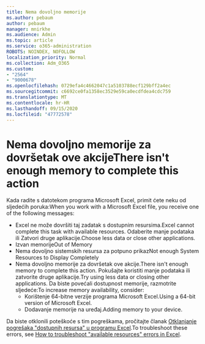 ```yaml
---
title: Nema dovoljno memorije
ms.author: pebaum
author: pebaum
manager: mnirkhe
ms.audience: Admin
ms.topic: article
ms.service: o365-administration
ROBOTS: NOINDEX, NOFOLLOW
localization_priority: Normal
ms.collection: Adm_O365
ms.custom:
- "2564"
- "9000678"
ms.openlocfilehash: 0729efa4c4662047c1a5103788ecf129bff2a4ec
ms.sourcegitcommit: c6692ce0fa1358ec3529e59ca0ecdfdea4cdc759
ms.translationtype: MT
ms.contentlocale: hr-HR
ms.lasthandoff: 09/15/2020
ms.locfileid: "47772578"
---
```

# <a name="there-isnt-enough-memory-to-complete-this-action"></a><span data-ttu-id="b76d9-102">Nema dovoljno memorije za dovršetak ove akcije</span><span class="sxs-lookup"><span data-stu-id="b76d9-102">There isn't enough memory to complete this action</span></span>

<span data-ttu-id="b76d9-103">Kada radite s datotekom programa Microsoft Excel, primit ćete neku od sljedećih poruka:</span><span class="sxs-lookup"><span data-stu-id="b76d9-103">When you work with a Microsoft Excel file, you receive one of the following messages:</span></span>

- <span data-ttu-id="b76d9-104">Excel ne može dovršiti taj zadatak s dostupnim resursima.</span><span class="sxs-lookup"><span data-stu-id="b76d9-104">Excel cannot complete this task with available resources.</span></span> <span data-ttu-id="b76d9-105">Odaberite manje podataka ili Zatvori druge aplikacije.</span><span class="sxs-lookup"><span data-stu-id="b76d9-105">Choose less data or close other applications.</span></span>
- <span data-ttu-id="b76d9-106">Izvan memorije</span><span class="sxs-lookup"><span data-stu-id="b76d9-106">Out of Memory</span></span>
- <span data-ttu-id="b76d9-107">Nema dovoljno sistemskih resursa za potpuno prikaz</span><span class="sxs-lookup"><span data-stu-id="b76d9-107">Not enough System Resources to Display Completely</span></span>
- <span data-ttu-id="b76d9-108">Nema dovoljno memorije za dovršetak ove akcije.</span><span class="sxs-lookup"><span data-stu-id="b76d9-108">There isn't enough memory to complete this action.</span></span> <span data-ttu-id="b76d9-109">Pokušajte koristiti manje podataka ili zatvorite druge aplikacije.</span><span class="sxs-lookup"><span data-stu-id="b76d9-109">Try using less data or closing other applications.</span></span> <span data-ttu-id="b76d9-110">Da biste povećali dostupnost memorije, razmotrite sljedeće:</span><span class="sxs-lookup"><span data-stu-id="b76d9-110">To increase memory availability, consider:</span></span> 
    - <span data-ttu-id="b76d9-111">Korištenje 64-bitne verzije programa Microsoft Excel.</span><span class="sxs-lookup"><span data-stu-id="b76d9-111">Using a 64-bit version of Microsoft Excel.</span></span>
    - <span data-ttu-id="b76d9-112">Dodavanje memorije na uređaj.</span><span class="sxs-lookup"><span data-stu-id="b76d9-112">Adding memory to your device.</span></span>

<span data-ttu-id="b76d9-113">Da biste otklonili poteškoće s tim pogreškama, pročitajte članak [Otklanjanje pogrešaka "dostupnih resursa" u programu Excel](https://docs.microsoft.com/office/troubleshoot/excel/available-resources-errors).</span><span class="sxs-lookup"><span data-stu-id="b76d9-113">To troubleshoot these errors, see [How to troubleshoot "available resources" errors in Excel](https://docs.microsoft.com/office/troubleshoot/excel/available-resources-errors).</span></span>